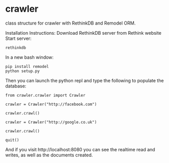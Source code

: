 # crawler
class structure for crawler with RethinkDB and Remodel ORM.

Installation Instructions:
Download RethinkDB server from Rethink website
Start server:
```
rethinkdb
```
In a new bash window:
```
pip install remodel
python setup.py
```
Then you can launch the python repl and type the following to populate the database:
```
from crawler.crawler import Crawler

crawler = Crawler("http://facebook.com")

crawler.crawl()

crawler = Crawler("http://google.co.uk")

crawler.crawl()

quit()
```
And if you visit http://localhost:8080 you can see the realtime read and writes, as well as the documents created.
